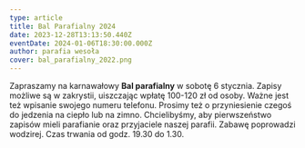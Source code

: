 ```yaml
---
type: article
title: Bal Parafialny 2024
date: 2023-12-28T13:13:50.440Z
eventDate: 2024-01-06T18:30:00.000Z
author: parafia wesoła
cover: bal_parafialny_2022.png
---
```

<!--StartFragment-->

Zapraszamy na karnawałowy **Bal parafialny** w sobotę 6 stycznia. Zapisy możliwe są w zakrystii, uiszczając wpłatę 100-120 zł od osoby. Ważne jest też wpisanie swojego numeru telefonu. Prosimy też o przyniesienie czegoś do jedzenia na ciepło lub na zimno. Chcielibyśmy, aby pierwszeństwo zapisów mieli parafianie oraz przyjaciele naszej parafii. Zabawę poprowadzi wodzirej. Czas trwania od godz. 19.30 do 1.30.

<!--EndFragment-->
